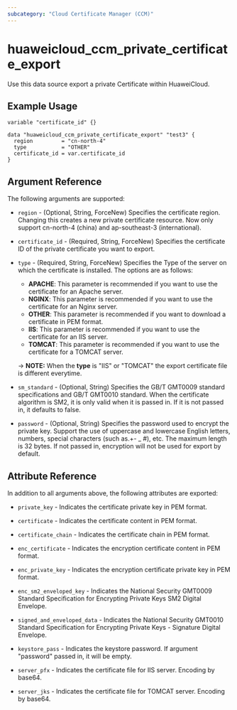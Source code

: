 ```yaml
---
subcategory: "Cloud Certificate Manager (CCM)"
---
```


# huaweicloud_ccm_private_certificate_export

Use this data source export a private Certificate within HuaweiCloud.

## Example Usage

```hcl
variable "certificate_id" {}

data "huaweicloud_ccm_private_certificate_export" "test3" {
  region         = "cn-north-4"
  type           = "OTHER"
  certificate_id = var.certificate_id
}
```

## Argument Reference

The following arguments are supported:

* `region` - (Optional, String, ForceNew) Specifies the certificate region. Changing this creates a new
  private certificate resource. Now only support cn-north-4 (china) and ap-southeast-3 (international).

* `certificate_id` - (Required, String, ForceNew) Specifies the certificate ID of the private certificate
  you want to export.

* `type` - (Required, String, ForceNew) Specifies the Type of the server on which the certificate is installed.
  The options are as follows:
  + **APACHE**: This parameter is recommended if you want to use the certificate for an Apache server.
  + **NGINX**: This parameter is recommended if you want to use the certificate for an Nginx server.
  + **OTHER**: This parameter is recommended if you want to download a certificate in PEM format.
  + **IIS**: This parameter is recommended if you want to use the certificate for an IIS server.
  + **TOMCAT**: This parameter is recommended if you want to use the certificate for a TOMCAT server.

  -> **NOTE:** When the **type** is "IIS" or "TOMCAT" the export certificate file is different everytime.

* `sm_standard` - (Optional, String) Specifies the GB/T GMT0009 standard specifications and
  GB/T GMT0010 standard. When the certificate algorithm is SM2,
  it is only valid when it is passed in. If it is not passed in, it defaults to false.

* `password` - (Optional, String) Specifies the password used to encrypt the private key. Support the use of uppercase
  and lowercase English letters, numbers, special characters (such as.+- _ #), etc. The maximum length is 32 bytes.
  If not passed in, encryption will not be used for export by default.

## Attribute Reference

In addition to all arguments above, the following attributes are exported:

* `private_key` - Indicates the certificate private key in PEM format.

* `certificate` - Indicates the certificate content in PEM format.

* `certificate_chain` - Indicates the certificate chain in PEM format.

* `enc_certificate` - Indicates the encryption certificate content in PEM format.

* `enc_private_key` - Indicates the encryption certificate private key in PEM format.

* `enc_sm2_enveloped_key` - Indicates the National Security GMT0009 Standard Specification for Encrypting Private
  Keys SM2 Digital Envelope.
  
* `signed_and_enveloped_data` - Indicates the National Security GMT0010 Standard Specification for
  Encrypting Private Keys - Signature Digital Envelope.

* `keystore_pass` - Indicates the keystore password. If argument "password" passed in, it will be empty.

* `server_pfx` - Indicates the certificate file for IIS server. Encoding by base64.

* `server_jks` - Indicates the certificate file for TOMCAT server. Encoding by base64.
